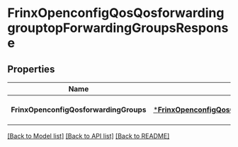 # FrinxOpenconfigQosQosforwardinggrouptopForwardingGroupsResponse

## Properties
Name | Type | Description | Notes
------------ | ------------- | ------------- | -------------
**FrinxOpenconfigQosforwardingGroups** | [***FrinxOpenconfigQosQosforwardinggrouptopForwardingGroups**](frinx.openconfig.qos.qosforwardinggrouptop.ForwardingGroups.md) |  | [optional] [default to null]

[[Back to Model list]](../README.md#documentation-for-models) [[Back to API list]](../README.md#documentation-for-api-endpoints) [[Back to README]](../README.md)


